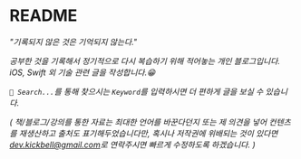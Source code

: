 # README

_"기록되지 않은 것은 기억되지 않는다."_

_공부한 것을 기록해서 정기적으로 다시 복습하기 위해 적어놓는 개인 블로그입니다._\
_iOS, Swift 외 기술 관련 글을 작성합니다.😁_

_`🔎 Search...`를 통해 찾으시는 `Keyword`를 입력하시면 더 편하게 글을 보실 수 있습니다._

_( 책/블로그/강의를 통한 자료는 최대한 언어를 바꾼다던지 또는 제 의견을 넣어 컨텐츠를 재생산하고 출처도 표기해두었습니다만, 혹시나 저작권에 위배되는 것이 있다면_ [_dev.kickbell@gmail.com_](mailto:dev.kickbell@gmail.com)_로 연락주시면 빠르게 수정하도록 하겠습니다. )_

